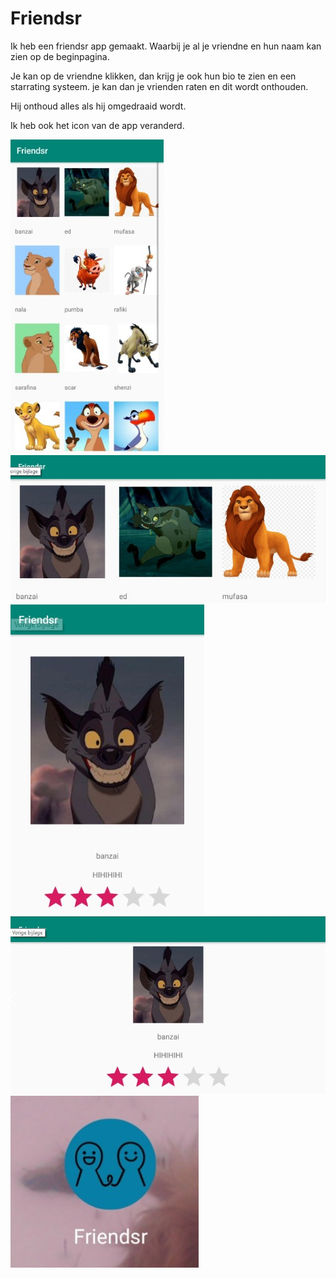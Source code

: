# Friendsr

Ik heb een friendsr app gemaakt. Waarbij je al je vriendne en hun naam kan zien op de beginpagina.

Je kan op de vriendne klikken, dan krijg je ook hun bio te zien en een starrating systeem.
je kan dan je vrienden raten en dit wordt onthouden.

Hij onthoud alles als hij omgedraaid wordt. 

Ik heb ook het icon van de app veranderd.

![Friendsr_main](Friensr_main.jpg)
![Friendsr_main_land](main_land.jpg)
![friensr_friend](friend.jpg)
![friensr_friend_land](friend_land.jpg)
![friensr_icon](Friendsr_icon.jpg)

